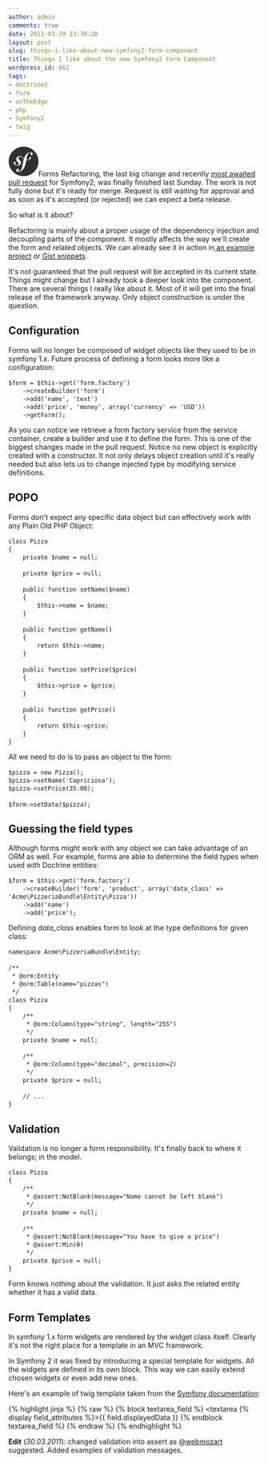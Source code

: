 ```yaml
---
author: admin
comments: true
date: 2011-03-29 23:30:20
layout: post
slug: things-i-like-about-new-symfony2-form-component
title: Things I like about the new Symfony2 Form Component
wordpress_id: 662
tags:
- doctrine2
- form
- onTheEdge
- php
- Symfony2
- twig
---
```


![](/uploads/wp/2011/03/sflogo.png)Forms Refactoring, the last big change and recently [most awaited pull request](https://github.com/symfony/symfony/pull/399) for Symfony2, was finally finished last Sunday. The work is not fully done but it's ready for merge. Request is still waiting for approval and as soon as it's accepted (or rejected) we can expect a beta release.

So what is it about?

Refactoring is mainly about a proper usage of the dependency injection and decoupling parts of the component. It mostly affects the way we'll create the form and related objects. We can already see it in action in[ an example project](https://github.com/beberlei/AcmePizzaBundle) or [Gist snippets](https://gist.github.com/883293).

It's not guaranteed that the pull request will be accepted in its current state. Things might change but I already took a deeper look into the component. There are several things I really like about it. Most of it will get into the final release of the framework anyway. Only object construction is under the question.


## Configuration


Forms will no longer be composed of widget objects like they used to be in symfony 1.x. Future process of defining a form looks more like a configuration:

    
    $form = $this->get('form.factory')
        ->createBuilder('form')
        ->add('name', 'text')
        ->add('price', 'money', array('currency' => 'USD'))
        ->getForm();


As you can notice we retrieve a form factory service from the service container, create a builder and use it to define the form. This is one of the biggest changes made in the pull request. Notice no new object is explicitly created with a constructor. It not only delays object creation until it's really needed but also lets us to change injected type by modifying service definitions.


## POPO


Forms don't expect any specific data object but can effectively work with any Plain Old PHP Object:

    
    class Pizza
    {
        private $name = null;
    
        private $price = null;
    
        public function setName($name)
        {
            $this->name = $name;
        }
    
        public function getName()
        {
            return $this->name;
        }
    
        public function setPrice($price)
        {
            $this->price = $price;
        }
    
        public function getPrice()
        {
            return $this->price;
        }
    }


All we need to do is to pass an object to the form:

    
    $pizza = new Pizza();
    $pizza->setName('Capriciosa');
    $pizza->setPrice(35.00);
    
    $form->setData($pizza);




## Guessing the field types


Although forms might work with any object we can take advantage of an ORM as well. For example, forms are able to determine the field types when used with Doctrine entities:

    
    $form = $this->get('form.factory')
        ->createBuilder('form', 'product', array('data_class' => 'Acme\PizzeriaBundle\Entity\Pizza'))
        ->add('name')
        ->add('price');


Defining _data_class_ enables form to look at the type definitions for given class:

    
    namespace Acme\PizzeriaBundle\Entity;
    
    /**
     * @orm:Entity
     * @orm:Table(name="pizzas")
     */
    class Pizza
    {
        /**
         * @orm:Column(type="string", length="255")
         */
        private $name = null;
    
        /**
         * @orm:Column(type="decimal", precision=2)
         */
        private $price = null;
    
        // ...
    }




## Validation


Validation is no longer a form responsibility. It's finally back to where it belongs; in the model.

    
    class Pizza
    {
        /**
         * @assert:NotBlank(message="Name cannot be left blank")
         */
        private $name = null;
    
        /**
         * @assert:NotBlank(message="You have to give a price")
         * @assert:Min(0)
         */
        private $price = null;
    }


Form knows nothing about the validation. It just asks the related entity whether it has a valid data.


## Form Templates


In symfony 1.x form widgets are rendered by the widget class itself. Clearly it's not the right place for a template in an MVC framework.

In Symfony 2 it was fixed by introducing a special template for widgets. All the widgets are defined in its own block. This way we can easily extend chosen widgets or even add new ones.

Here's an example of twig template taken from the [Symfony documentation](http://symfony.com/doc/2.0/book/forms/view.html#defining-the-html-representation):

    
{% highlight jinja %}
{% raw %}
    {% block textarea_field %}
        <textarea {% display field_attributes %}>{{ field.displayedData }}</textarea>
    {% endblock textarea_field %}
{% endraw %}
{% endhighlight %}

**Edit** (_30.03.2011_): changed validation into assert as @[webmozart](http://twitter.com/webmozart) suggested. Added examples of validation messages.
